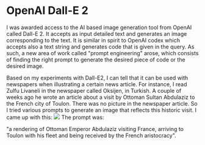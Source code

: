 # OpenAI Dall-E 2

I was awarded access to the AI based image generation tool from OpenAI called Dall-E 2. 
It accepts as input detailed text and generates an image corresponding to the text. 
It is similar in spirit to OpenAI codex which accepts also a text string and generates code that is given in the query. 
As such, a new area of work called "prompt engineering" arose, which consists of finding the right prompt to generate the desired piece of code or the desired image.

Based on my experiments with Dall-E2, I can tell that it can be used with newspapers when illustrating a certain news article. 
For instance, I read Zulfu Livaneli in the newspaper called Oksijen, in Turkish. 
A couple of weeks ago he wrote an article about a visit by Ottoman Sultan Abdulaziz to the French city of Toulon. 
There was no picture in the newspaper article. So I tried various prompts to generate an image that reflects this historic visit. 
I came up with this:
![](/images/name/image1.png)
The prompt was:

"a rendering of Ottoman Emperor Abdulaziz visiting France, arriving to Toulon with his fleet and being received by the French aristocracy".
